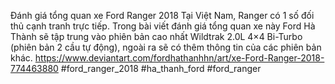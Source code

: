
Đánh giá tổng quan xe Ford Ranger 2018
Tại Việt Nam, Ranger có 1 số đối thủ cạnh tranh trực tiếp. Trong bài viết đánh giá tổng quan xe này Ford Hà Thành sẽ tập trung vào phiên bản cao nhất Wildtrak 2.0L 4×4 Bi-Turbo (phiên bản 2 cầu tự động), ngoài ra sẽ có thêm thông tin của các phiên bản khác.
https://www.deviantart.com/fordhathanhhn/art/xe-Ford-Ranger-2018-774463880
#ford_ranger_2018 #ha_thanh_ford #ford_ranger

